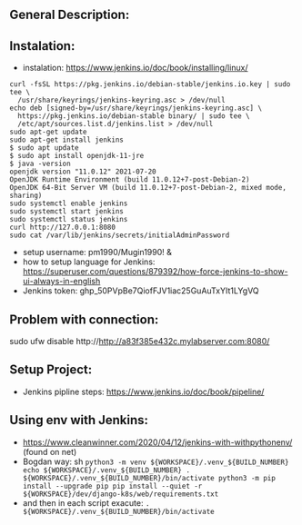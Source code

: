 ## General Description:

## Instalation:
- instalation: https://www.jenkins.io/doc/book/installing/linux/
```
curl -fsSL https://pkg.jenkins.io/debian-stable/jenkins.io.key | sudo tee \
  /usr/share/keyrings/jenkins-keyring.asc > /dev/null
echo deb [signed-by=/usr/share/keyrings/jenkins-keyring.asc] \
  https://pkg.jenkins.io/debian-stable binary/ | sudo tee \
  /etc/apt/sources.list.d/jenkins.list > /dev/null
sudo apt-get update
sudo apt-get install jenkins
$ sudo apt update
$ sudo apt install openjdk-11-jre
$ java -version
openjdk version "11.0.12" 2021-07-20
OpenJDK Runtime Environment (build 11.0.12+7-post-Debian-2)
OpenJDK 64-Bit Server VM (build 11.0.12+7-post-Debian-2, mixed mode, sharing)
sudo systemctl enable jenkins
sudo systemctl start jenkins
sudo systemctl status jenkins
curl http://127.0.0.1:8080
sudo cat /var/lib/jenkins/secrets/initialAdminPassword
```
- setup username: pm1990/Mugin1990! & 
- how to setup language for Jenkins: https://superuser.com/questions/879392/how-force-jenkins-to-show-ui-always-in-english
- Jenkins token:  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

## Problem with connection:
sudo ufw disable
http://http://a83f385e432c.mylabserver.com:8080/

## Setup Project:
- Jenkins pipline steps: https://www.jenkins.io/doc/book/pipeline/

## Using env with Jenkins:
- https://www.cleanwinner.com/2020/04/12/jenkins-with-withpythonenv/ (found on net)
- Bogdan way:
                      sh ```
                            python3 -m venv ${WORKSPACE}/.venv_${BUILD_NUMBER}
                            echo ${WORKSPACE}/.venv_${BUILD_NUMBER}
                            . ${WORKSPACE}/.venv_${BUILD_NUMBER}/bin/activate
                            python3 -m pip install --upgrade pip
                            pip install --quiet -r ${WORKSPACE}/dev/django-k8s/web/requirements.txt
                        ```
- and then in each script exacute: `. ${WORKSPACE}/.venv_${BUILD_NUMBER}/bin/activate`
